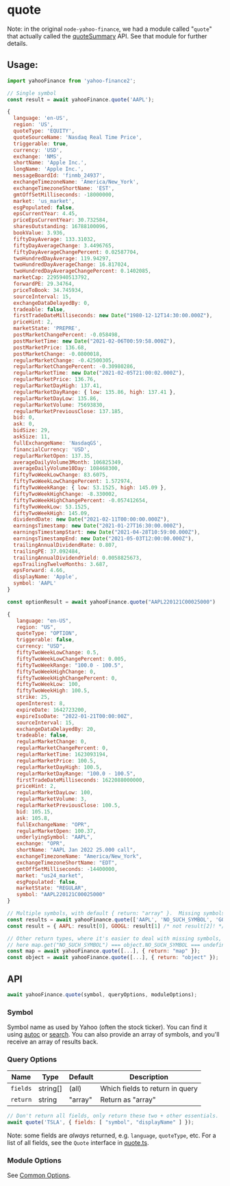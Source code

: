 # quote

Note: in the original `node-yahoo-finance`, we had a module called "`quote`"
that actually called the [quoteSummary](./quoteSummary.md) API.  See that
module for further details.

## Usage:

```js
import yahooFinance from 'yahoo-finance2';

// Single symbol
const result = await yahooFinance.quote('AAPL');

{
  language: 'en-US',
  region: 'US',
  quoteType: 'EQUITY',
  quoteSourceName: 'Nasdaq Real Time Price',
  triggerable: true,
  currency: 'USD',
  exchange: 'NMS',
  shortName: 'Apple Inc.',
  longName: 'Apple Inc.',
  messageBoardId: 'finmb_24937',
  exchangeTimezoneName: 'America/New_York',
  exchangeTimezoneShortName: 'EST',
  gmtOffSetMilliseconds: -18000000,
  market: 'us_market',
  esgPopulated: false,
  epsCurrentYear: 4.45,
  priceEpsCurrentYear: 30.732584,
  sharesOutstanding: 16788100096,
  bookValue: 3.936,
  fiftyDayAverage: 133.31032,
  fiftyDayAverageChange: 3.4496765,
  fiftyDayAverageChangePercent: 0.02587704,
  twoHundredDayAverage: 119.94297,
  twoHundredDayAverageChange: 16.817024,
  twoHundredDayAverageChangePercent: 0.1402085,
  marketCap: 2295940513792,
  forwardPE: 29.34764,
  priceToBook: 34.745934,
  sourceInterval: 15,
  exchangeDataDelayedBy: 0,
  tradeable: false,
  firstTradeDateMilliseconds: new Date("1980-12-12T14:30:00.000Z"),
  priceHint: 2,
  marketState: 'PREPRE',
  postMarketChangePercent: -0.058498,
  postMarketTime: new Date("2021-02-06T00:59:58.000Z"),
  postMarketPrice: 136.68,
  postMarketChange: -0.0800018,
  regularMarketChange: -0.42500305,
  regularMarketChangePercent: -0.30980286,
  regularMarketTime: new Date("2021-02-05T21:00:02.000Z"),
  regularMarketPrice: 136.76,
  regularMarketDayHigh: 137.41,
  regularMarketDayRange: { low: 135.86, high: 137.41 },
  regularMarketDayLow: 135.86,
  regularMarketVolume: 75693830,
  regularMarketPreviousClose: 137.185,
  bid: 0,
  ask: 0,
  bidSize: 29,
  askSize: 11,
  fullExchangeName: 'NasdaqGS',
  financialCurrency: 'USD',
  regularMarketOpen: 137.35,
  averageDailyVolume3Month: 106825349,
  averageDailyVolume10Day: 108468300,
  fiftyTwoWeekLowChange: 83.6075,
  fiftyTwoWeekLowChangePercent: 1.572974,
  fiftyTwoWeekRange: { low: 53.1525, high: 145.09 },
  fiftyTwoWeekHighChange: -8.330002,
  fiftyTwoWeekHighChangePercent: -0.057412654,
  fiftyTwoWeekLow: 53.1525,
  fiftyTwoWeekHigh: 145.09,
  dividendDate: new Date("2021-02-11T00:00:00.000Z"),
  earningsTimestamp: new Date("2021-01-27T16:30:00.000Z"),
  earningsTimestampStart: new Date("2021-04-28T10:59:00.000Z"),
  earningsTimestampEnd: new Date("2021-05-03T12:00:00.000Z"),
  trailingAnnualDividendRate: 0.807,
  trailingPE: 37.092484,
  trailingAnnualDividendYield: 0.0058825673,
  epsTrailingTwelveMonths: 3.687,
  epsForward: 4.66,
  displayName: 'Apple',
  symbol: 'AAPL'
}

const optionResult = await yahooFinance.quote("AAPL220121C00025000")

{
   language: "en-US",
   region: "US",
   quoteType: "OPTION",
   triggerable: false,
   currency: "USD",
   fiftyTwoWeekLowChange: 0.5,
   fiftyTwoWeekLowChangePercent: 0.005,
   fiftyTwoWeekRange: "100.0 - 100.5",
   fiftyTwoWeekHighChange: 0,
   fiftyTwoWeekHighChangePercent: 0,
   fiftyTwoWeekLow: 100,
   fiftyTwoWeekHigh: 100.5,
   strike: 25,
   openInterest: 8,
   expireDate: 1642723200,
   expireIsoDate: "2022-01-21T00:00:00Z",
   sourceInterval: 15,
   exchangeDataDelayedBy: 20,
   tradeable: false,
   regularMarketChange: 0,
   regularMarketChangePercent: 0,
   regularMarketTime: 1623093194,
   regularMarketPrice: 100.5,
   regularMarketDayHigh: 100.5,
   regularMarketDayRange: "100.0 - 100.5",
   firstTradeDateMilliseconds: 1622088000000,
   priceHint: 2,
   regularMarketDayLow: 100,
   regularMarketVolume: 3,
   regularMarketPreviousClose: 100.5,
   bid: 105.15,
   ask: 105.8,
   fullExchangeName: "OPR",
   regularMarketOpen: 100.37,
   underlyingSymbol: "AAPL",
   exchange: "OPR",
   shortName: "AAPL Jan 2022 25.000 call",
   exchangeTimezoneName: "America/New_York",
   exchangeTimezoneShortName: "EDT",
   gmtOffSetMilliseconds: -14400000,
   market: "us24_market",
   esgPopulated: false,
   marketState: "REGULAR",
   symbol: "AAPL220121C00025000"
}

// Multiple symbols, with default { return: "array" }.  Missing symbols skipped.
const results = await yahooFinance.quote(['AAPL', 'NO_SUCH_SYMBOL', 'GOOGL']);
const result = { AAPL: result[0], GOOGL: result[1] /* not result[2]! */ };

// Other return types, where it's easier to deal with missing symbols, e.g.
// here map.get("NO_SUCH_SYMBOL") === object.NO_SUCH_SYMBOL === undefined.
const map = await yahooFinance.quote([...], { return: "map" });
const object = await yahooFinance.quote([...], { return: "object" });
```

## API

```js
await yahooFinance.quote(symbol, queryOptions, moduleOptions);
```

### Symbol

Symbol name as used by Yahoo (often the stock ticker).  You can find it
using [autoc](./auto.md) or [search](./search.md).  You can also provide
an array of symbols, and you'll receive an array of results back.

### Query Options

| Name      | Type    | Default  | Description             |
| ------------- | ----------| ---------- | --------------------------------- |
| `fields`    | string[]  | (all)    | Which fields to return in query
| `return`    | string  | "array"  | Return as "array" | "map" | "object"

```js
// Don't return all fields, only return these two + other essentials.
await quote('TSLA', { fields: [ "symbol", "displayName" ] });
```

Note: some fields are *always* returned, e.g. `language`, `quoteType`, etc.
For a list of all fields, see the `Quote` interface in
[quote.ts](https://github.com/gadicc/node-yahoo-finance2/blob/devel/src/modules/quote.ts).

### Module Options

See [Common Options](../README.md#common-options).

